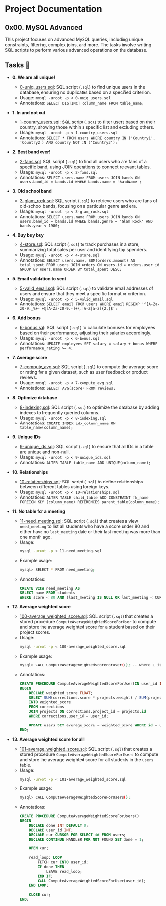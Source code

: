 # Project Documentation

## 0x00. MySQL Advanced

This project focuses on advanced MySQL queries, including unique constraints, filtering, complex joins, and more. The tasks involve writing SQL scripts to perform various advanced operations on the database.

## Tasks :page_with_curl:

* **0. We are all unique!**
  * [0-uniq_users.sql](./0-uniq_users.sql): SQL script (`.sql`) to find unique users in the database, ensuring no duplicates based on a specified criterion.
  * Usage: `mysql -uroot -p < 0-uniq_users.sql`
  * Annotations: `SELECT DISTINCT column_name FROM table_name;`

* **1. In and not out**
  * [1-country_users.sql](./1-country_users.sql): SQL script (`.sql`) to filter users based on their country, showing those within a specific list and excluding others.
  * Usage: `mysql -uroot -p < 1-country_users.sql`
  * Annotations: `SELECT * FROM users WHERE country IN ('Country1', 'Country2') AND country NOT IN ('Country3');`

* **2. Best band ever!**
  * [2-fans.sql](./2-fans.sql): SQL script (`.sql`) to find all users who are fans of a specific band, using JOIN operations to connect relevant tables.
  * Usage: `mysql -uroot -p < 2-fans.sql`
  * Annotations: `SELECT users.name FROM users JOIN bands ON users.band_id = bands.id WHERE bands.name = 'BandName';`

* **3. Old school band**
  * [3-glam_rock.sql](./3-glam_rock.sql): SQL script (`.sql`) to retrieve users who are fans of old-school bands, focusing on a particular genre and era.
  * Usage: `mysql -uroot -p < 3-glam_rock.sql`
  * Annotations: `SELECT users.name FROM users JOIN bands ON users.band_id = bands.id WHERE bands.genre = 'Glam Rock' AND bands.year < 1980;`

* **4. Buy buy buy**
  * [4-store.sql](./4-store.sql): SQL script (`.sql`) to track purchases in a store, summarizing total sales per user and identifying top spenders.
  * Usage: `mysql -uroot -p < 4-store.sql`
  * Annotations: `SELECT users.name, SUM(orders.amount) AS total_spent FROM users JOIN orders ON users.id = orders.user_id GROUP BY users.name ORDER BY total_spent DESC;`

* **5. Email validation to sent**
  * [5-valid_email.sql](./5-valid_email.sql): SQL script (`.sql`) to validate email addresses of users and ensure that they meet a specific format or criterion.
  * Usage: `mysql -uroot -p < 5-valid_email.sql`
  * Annotations: `SELECT email FROM users WHERE email REGEXP '^[A-Za-z0-9._%+-]+@[A-Za-z0-9.-]+\.[A-Z|a-z]{2,}$';`

* **6. Add bonus**
  * [6-bonus.sql](./6-bonus.sql): SQL script (`.sql`) to calculate bonuses for employees based on their performance, adjusting their salaries accordingly.
  * Usage: `mysql -uroot -p < 6-bonus.sql`
  * Annotations: `UPDATE employees SET salary = salary + bonus WHERE performance_rating >= 4;`

* **7. Average score**
  * [7-compute_avg.sql](./7-compute_avg.sql): SQL script (`.sql`) to compute the average score or rating for a given dataset, such as user feedback or product reviews.
  * Usage: `mysql -uroot -p < 7-compute_avg.sql`
  * Annotations: `SELECT AVG(score) FROM reviews;`

* **8. Optimize database**
  * [8-indexing.sql](./8-indexing.sql): SQL script (`.sql`) to optimize the database by adding indexes to frequently queried columns.
  * Usage: `mysql -uroot -p < 8-indexing.sql`
  * Annotations: `CREATE INDEX idx_column_name ON table_name(column_name);`

* **9. Unique IDs**
  * [9-unique_ids.sql](./9-unique_ids.sql): SQL script (`.sql`) to ensure that all IDs in a table are unique and non-null.
  * Usage: `mysql -uroot -p < 9-unique_ids.sql`
  * Annotations: `ALTER TABLE table_name ADD UNIQUE(column_name);`

* **10. Relationships**
  * [10-relationships.sql](./10-relationships.sql): SQL script (`.sql`) to define relationships between different tables using foreign keys.
  * Usage: `mysql -uroot -p < 10-relationships.sql`
  * Annotations: `ALTER TABLE child_table ADD CONSTRAINT fk_name FOREIGN KEY (column_name) REFERENCES parent_table(column_name);`

* **11. No table for a meeting**
  * [11-need_meeting.sql](./11-need_meeting.sql): SQL script (`.sql`) that creates a view `need_meeting` to list all students who have a score under 80 and either have no `last_meeting` date or their last meeting was more than one month ago.
  * Usage:
    ```bash
    mysql -uroot -p < 11-need_meeting.sql
    ```
  * Example usage:
    ```bash
    mysql> SELECT * FROM need_meeting;
    ```
  * Annotations:
    ```sql
    CREATE VIEW need_meeting AS
    SELECT name FROM students
    WHERE score < 80 AND (last_meeting IS NULL OR last_meeting < CURDATE() - INTERVAL 1 MONTH);
    ```

* **12. Average weighted score**
  * [100-average_weighted_score.sql](./100-average_weighted_score.sql): SQL script (`.sql`) that creates a stored procedure `ComputeAverageWeightedScoreForUser` to compute and store the average weighted score for a student based on their project scores.
  * Usage:
    ```bash
    mysql -uroot -p < 100-average_weighted_score.sql
    ```
  * Example usage:
    ```bash
    mysql> CALL ComputeAverageWeightedScoreForUser(1); -- where 1 is the user_id
    ```
  * Annotations:
    ```sql
    CREATE PROCEDURE ComputeAverageWeightedScoreForUser(IN user_id INT)
    BEGIN
        DECLARE weighted_score FLOAT;
        SELECT SUM(corrections.score * projects.weight) / SUM(projects.weight)
        INTO weighted_score
        FROM corrections
        JOIN projects ON corrections.project_id = projects.id
        WHERE corrections.user_id = user_id;
        
        UPDATE users SET average_score = weighted_score WHERE id = user_id;
    END;
    ```

* **13. Average weighted score for all!**
  * [101-average_weighted_score.sql](./101-average_weighted_score.sql): SQL script (`.sql`) that creates a stored procedure `ComputeAverageWeightedScoreForUsers` to compute and store the average weighted score for all students in the `users` table.
  * Usage:
    ```bash
    mysql -uroot -p < 101-average_weighted_score.sql
    ```
  * Example usage:
    ```bash
    mysql> CALL ComputeAverageWeightedScoreForUsers();
    ```
  * Annotations:
    ```sql
    CREATE PROCEDURE ComputeAverageWeightedScoreForUsers()
    BEGIN
        DECLARE done INT DEFAULT 0;
        DECLARE user_id INT;
        DECLARE cur CURSOR FOR SELECT id FROM users;
        DECLARE CONTINUE HANDLER FOR NOT FOUND SET done = 1;
        
        OPEN cur;
        
        read_loop: LOOP
            FETCH cur INTO user_id;
            IF done THEN
                LEAVE read_loop;
            END IF;
            CALL ComputeAverageWeightedScoreForUser(user_id);
        END LOOP;
        
        CLOSE cur;
    END;
    ```

